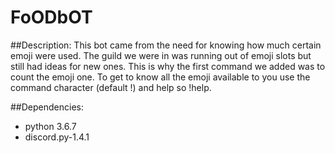 # FoODbOT
##Description:
This bot came from the need for knowing how much certain emoji were used. The guild we were in was running out of emoji slots but still had ideas for new ones. This is why the first command we added was to count the emoji one.
To get to know all the emoji available to you use the command character (default !) and help so !help.

##Dependencies:
* python 3.6.7
* discord.py-1.4.1
